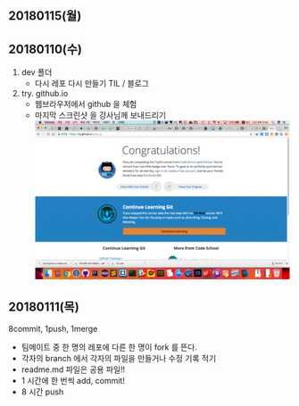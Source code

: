 ## 20180115(월)

## 20180110(수)
1. dev 폴더
   - 다시 레포 다시 만들기  TIL / 블로그
2. try. github.io
   - 웹브라우저에서 github 을 체험 
   - 마지막 스크린샷 을 강사님께 보내드리기
![스크린샷1](./trygithubio_clear.png)

## 20180111(목)  
8commit, 1push, 1merge
- 팀메이트 중 한 명의 레포에 다른 한 명이 fork 를 뜬다.
- 각자의 branch 에서 각자의 파일을 만들거나 수정 기록 적기
- readme.md 파일은 공용 파일!!
- 1 시간에 한 번씩 add, commit!
- 8 시간  push